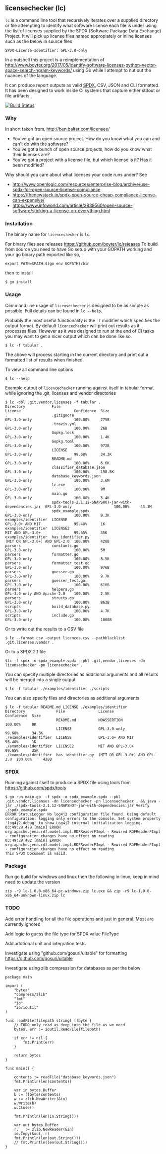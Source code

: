 licensechecker (lc)
-------------------
`lc` is a command line tool that recursively iterates over a supplied directory or file 
attempting to identify what software license each file is under using the list
of licenses supplied by the SPDX (Software Package Data Exchange) Project. It will pick up 
license files named appropiately or inline licenses such as the below in source files

`SPDX-License-Identifier: GPL-3.0-only`

In a nutshell this project is a reimplementation of http://www.boyter.org/2017/05/identify-software-licenses-python-vector-space-search-ngram-keywords/ using Go while I attempt to nut out the nuances of the language. 

It can produce report outputs as valid [SPDX](https://spdx.org/), CSV, JSON and CLI formatted. It has been designed to work inside CI systems that capture either stdout or file artifacts.

[![Build Status](https://travis-ci.org/boyter/lc.svg?branch=master)](https://travis-ci.org/boyter/lc)

### Why

In short taken from, http://ben.balter.com/licensee/

 * You've got an open source project. How do you know what you can and can't do with the software?
 * You've got a bunch of open source projects, how do you know what their licenses are?
 * You've got a project with a license file, but which license is it? Has it been modified?

Why should you care about what licenses your code runs under? See 

 * http://www.openlogic.com/resources/enterprise-blog/archive/use-spdx-for-open-source-license-compliance 
 * https://thenewstack.io/spdx-open-source-cheap-compliance-license-can-expensive/
 * https://www.infoworld.com/article/2839560/open-source-software/sticking-a-license-on-everything.html

### Installation

The binary name for `licencechecker` is `lc`.

For binary files see releases https://github.com/boyter/lc/releases To build from source you need to have Go setup with your GOPATH working and your go binary path exported like so,

```
export PATH=$PATH:$(go env GOPATH)/bin
```

then to install

```
$ go install
```


### Usage

Command line usage of `licensechecker` is designed to be as simple as possible.
Full details can be found in `lc --help`.

Probably the most useful functionality is the `-f` modifier which specifies the output format.
By default `licencechecker` will print out results as it processes files. However as it was designed
to run at the end of CI tasks you may want to get a nicer output which can be done like so.

```
$ lc -f tabular .
```

The above will process starting in the current directory and print out a formatted list of results when finished.

To view all command line options

```
$ lc --help
```

Example output of `licencechecker` running against itself in tabular format while ignoring the .git, licenses and vendor directories

```
$ lc -pbl .git,vendor,licenses -f tabular .
Directory            File                                                  License                        Confidence  Size
.                    .gitignore                                            GPL-3.0-only                   100.00%     275B
.                    .travis.yml                                           GPL-3.0-only                   100.00%     26B
.                    Gopkg.lock                                            GPL-3.0-only                   100.00%     1.4K
.                    Gopkg.toml                                            GPL-3.0-only                   100.00%     972B
.                    LICENSE                                               GPL-3.0-only                   99.68%      34.3K
.                    README.md                                             GPL-3.0-only                   100.00%     6.6K
.                    classifier_database.json                              GPL-3.0-only                   100.00%     158.5K
.                    database_keywords.json                                GPL-3.0-only                   100.00%     3.6M
.                    lc.exe                                                GPL-3.0-only                   100.00%     9M
.                    main.go                                               GPL-3.0-only                   100.00%     3.4K
.                    spdx-tools-2.1.12-SNAPSHOT-jar-with-dependencies.jar  GPL-3.0-only                   100.00%     43.1M
.                    spdx_example.spdx                                     GPL-3.0-only                   100.00%     9.3K
examples/identifier  LICENSE                                               GPL-3.0+ AND MIT               95.40%      1K
examples/identifier  LICENSE2                                              MIT AND GPL-3.0+               99.65%      35K
examples/identifier  has_identifier.py                                     (MIT OR GPL-3.0+) AND GPL-2.0  100.00%     428B
parsers              constants.go                                          GPL-3.0-only                   100.00%     5M
parsers              formatter.go                                          GPL-3.0-only                   100.00%     8.5K
parsers              formatter_test.go                                     GPL-3.0-only                   100.00%     976B
parsers              guesser.go                                            GPL-3.0-only                   100.00%     9.7K
parsers              guesser_test.go                                       GPL-3.0-only                   100.00%     610B
parsers              helpers.go                                            GPL-3.0-only AND Apache-2.0    100.00%     2.5K
parsers              structs.go                                            GPL-3.0-only                   100.00%     863B
scripts              build_database.py                                     GPL-3.0-only                   100.00%     4.7K
scripts              include.go                                            GPL-3.0-only                   100.00%     1008B
```

Or to write out the results to a CSV file

```
$ lc --format csv -output licences.csv --pathblacklist .git,licenses,vendor .
```

Or to a SPDX 2.1 file

```
$lc -f spdx -o spdx_example.spdx --pbl .git,vendor,licenses -dn licensechecker -pn licensechecker .
```

You can specify multiple directories as additional arguments and all results will be merged into a single output

```
$ lc -f tabular ./examples/identifier ./scripts
```

You can also specify files and directories as additional arguments 

```
$ lc -f tabular README.md LICENSE ./examples/identifier
Directory              File               License                        Confidence  Size
                       README.md          NOASSERTION                    100.00%     8K
                       LICENSE            GPL-3.0-only                   99.68%      34.3K
./examples/identifier  LICENSE            GPL-3.0+ AND MIT               95.40%      1K
./examples/identifier  LICENSE2           MIT AND GPL-3.0+               99.65%      35K
./examples/identifier  has_identifier.py  (MIT OR GPL-3.0+) AND GPL-2.0  100.00%     428B
```

### SPDX

Running against itself to produce a SPDX file using tools from https://github.com/spdx/tools

```
$ go run main.go  -f spdx -o spdx_example.spdx --pbl .git,vendor,licenses -dn licensechecker -pn licensechecker . && java -jar ./spdx-tools-2.1.12-SNAPSHOT-jar-with-dependencies.jar Verify ./spdx_example.spdx
ERROR StatusLogger No log4j2 configuration file found. Using default configuration: logging only errors to the console. Set system property 'log4j2.debug' to show Log4j2 internal initialization logging.
03:49:29.479 [main] ERROR org.apache.jena.rdf.model.impl.RDFReaderFImpl - Rewired RDFReaderFImpl - configuration changes have no effect on reading
03:49:29.482 [main] ERROR org.apache.jena.rdf.model.impl.RDFReaderFImpl - Rewired RDFReaderFImpl - configuration changes have no effect on reading
This SPDX Document is valid.
```

### Package

Run go build for windows and linux then the following in linux, keep in mind need to update the version

```
zip -r9 lc-1.0.0-x86_64-pc-windows.zip lc.exe && zip -r9 lc-1.0.0-x86_64-unknown-linux.zip lc
```


### TODO

Add error handling for all the file operations and just in general. Most are currently ignored

Add logic to guess the file type for SPDX value FileType

Add addtional unit and integration tests

Investigate using "github.com/gosuri/uitable" for formatting https://github.com/gosuri/uitable

Investigate using zlib compression for databases as per the below

```
package main

import (
	"bytes"
	"compress/zlib"
	"fmt"
	"io"
	"io/ioutil"
)

func readFile(filepath string) []byte {
	// TODO only read as deep into the file as we need
	bytes, err := ioutil.ReadFile(filepath)

	if err != nil {
		fmt.Print(err)
	}

	return bytes
}

func main() {

	contents := readFile("database_keywords.json")
	fmt.Println(len(contents))

	var in bytes.Buffer
	b := []byte(contents)
	w := zlib.NewWriter(&in)
	w.Write(b)
	w.Close()

	fmt.Println(len(in.String()))

	var out bytes.Buffer
	r, _ := zlib.NewReader(&in)
	io.Copy(&out, r)
	fmt.Println(len(out.String()))
	// fmt.Println(len(out.String()))
}
```
